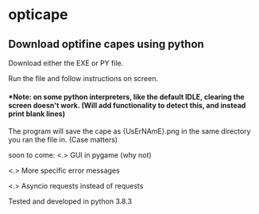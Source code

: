 # opticape
## Download optifine capes using python

Download either the EXE or PY file.



Run the file and follow instructions on screen.
#### *Note: on some python interpreters, like the default IDLE, clearing the screen doesn't work. (Will add functionality to detect this, and instead print blank lines)



The program will save the cape as {UsErNAmE}.png in the same directory you ran the file in. (Case matters)



soon to come: 
<.> GUI in pygame (why not)

<.> More specific error messages

<.> Asyncio requests instead of requests




Tested and developed in python 3.8.3
 

